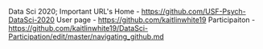 Data Sci 2020; Important URL's
Home - https://github.com/USF-Psych-DataSci-2020
User page - https://github.com/kaitlinwhite19
Participaiton - https://github.com/kaitlinwhite19/DataSci-Participation/edit/master/navigating_github.md
